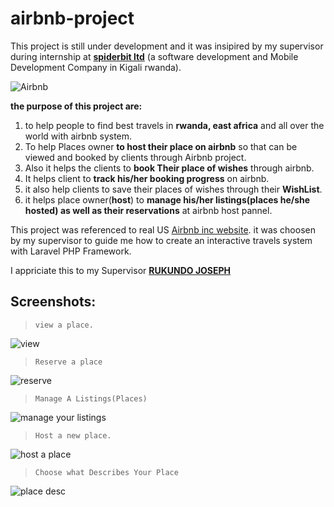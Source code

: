 # airbnb-project
This project is still under development and it was insipired by my supervisor during internship at [**spiderbit ltd**](www.spiderbit.rw) (a software development and Mobile Development Company in Kigali rwanda).

![Airbnb](https://github.com/user-attachments/assets/022caf6e-9219-4f57-8f28-350cb3252e4f)

**the purpose of this project are:**
1. to help people to find best travels in **rwanda, east africa** and all over the world with airbnb system.
2. To help Places owner **to host their place on airbnb** so that can be viewed and booked by clients through Airbnb project.
3. Also it helps the clients to **book Their place of wishes** through airbnb.
4. It helps client to **track his/her booking progress** on airbnb.
5. it also help clients to save their places of wishes through their **WishList**.
6. it helps place owner(**host**) to **manage his/her listings(places he/she hosted) as well as their reservations** at airbnb host pannel.

This project was referenced to real US [Airbnb inc website](www.airbnb.com). it was choosen by my supervisor to guide me how to create an interactive travels system with Laravel PHP Framework.

I appriciate this to my Supervisor [**RUKUNDO JOSEPH**](https://www.linkedin.com/in/joseph-bizimungu-rukundo-b2266923b/)

## Screenshots:
>`view a place.`

![view](https://github.com/user-attachments/assets/754a83ec-2779-404e-b9e6-8bab18abb1c3)

>`Reserve a place`

![reserve](https://github.com/user-attachments/assets/1df4dcdb-2853-4396-9f96-735cb8eca077)

>`Manage A Listings(Places)`

![manage your listings](https://github.com/user-attachments/assets/4cea41b5-518e-4822-9127-1b7e943541d1)

>`Host a new place.`

![host a place](https://github.com/user-attachments/assets/3bffbfe3-1b16-4e60-a306-59a6a9bc70bf)

>`Choose what Describes Your Place`

![place desc](https://github.com/user-attachments/assets/7c958005-93e8-43ad-bec4-cd94263d5b7b)
